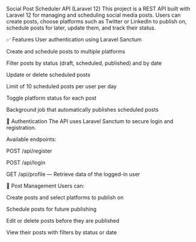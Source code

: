 Social Post Scheduler API (Laravel 12)
This project is a REST API built with Laravel 12 for managing and scheduling social media posts. Users can create posts, choose platforms such as Twitter or LinkedIn to publish on, schedule posts for later, update them, and track their status.

✅ Features
User authentication using Laravel Sanctum

Create and schedule posts to multiple platforms

Filter posts by status (draft, scheduled, published) and by date

Update or delete scheduled posts

Limit of 10 scheduled posts per user per day

Toggle platform status for each post

Background job that automatically publishes scheduled posts

🔐 Authentication
The API uses Laravel Sanctum to secure login and registration.

Available endpoints:

POST /api/register

POST /api/login

GET /api/profile — Retrieve data of the logged-in user

📝 Post Management
Users can:

Create posts and select platforms to publish on

Schedule posts for future publishing

Edit or delete posts before they are published

View their posts with filters by status or date